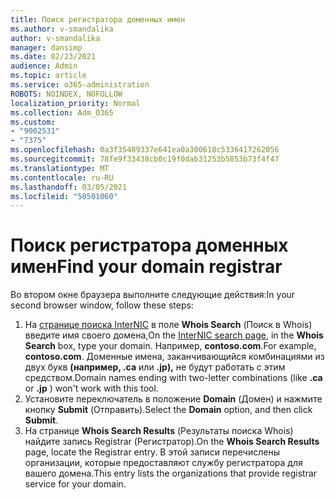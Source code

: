 ```yaml
---
title: Поиск регистратора доменных имен
ms.author: v-smandalika
author: v-smandalika
manager: dansimp
ms.date: 02/23/2021
audience: Admin
ms.topic: article
ms.service: o365-administration
ROBOTS: NOINDEX, NOFOLLOW
localization_priority: Normal
ms.collection: Adm_O365
ms.custom:
- "9002531"
- "7375"
ms.openlocfilehash: 0a3f35489337e641ea0a300618c5336417262056
ms.sourcegitcommit: 78fe9f33438cb0c19f0dab31253b5853b73f4f47
ms.translationtype: MT
ms.contentlocale: ru-RU
ms.lasthandoff: 03/05/2021
ms.locfileid: "50501060"
---
```

# <a name="find-your-domain-registrar"></a><span data-ttu-id="e2c85-102">Поиск регистратора доменных имен</span><span class="sxs-lookup"><span data-stu-id="e2c85-102">Find your domain registrar</span></span>

<span data-ttu-id="e2c85-103">Во втором окне браузера выполните следующие действия:</span><span class="sxs-lookup"><span data-stu-id="e2c85-103">In your second browser window, follow these steps:</span></span>

1. <span data-ttu-id="e2c85-104">На [странице поиска InterNIC](https://lookup.icann.org/) в поле **Whois Search** (Поиск в Whois) введите имя своего домена,</span><span class="sxs-lookup"><span data-stu-id="e2c85-104">On the [InterNIC search page](https://lookup.icann.org/), in the **Whois Search** box, type your domain.</span></span> <span data-ttu-id="e2c85-105">Например, **contoso.com**.</span><span class="sxs-lookup"><span data-stu-id="e2c85-105">For example, **contoso.com**.</span></span> <span data-ttu-id="e2c85-106">Доменные имена, заканчивающийся комбинациями из двух букв **(например, .ca** или **.jp),** не будут работать с этим средством.</span><span class="sxs-lookup"><span data-stu-id="e2c85-106">Domain names ending with two-letter combinations (like **.ca** or **.jp** ) won't work with this tool.</span></span>
2. <span data-ttu-id="e2c85-107">Установите переключатель в положение **Domain** (Домен) и нажмите кнопку **Submit** (Отправить).</span><span class="sxs-lookup"><span data-stu-id="e2c85-107">Select the **Domain** option, and then click **Submit**.</span></span>
3. <span data-ttu-id="e2c85-108">На странице **Whois Search Results** (Результаты поиска Whois) найдите запись Registrar (Регистратор).</span><span class="sxs-lookup"><span data-stu-id="e2c85-108">On the **Whois Search Results** page, locate the Registrar entry.</span></span> <span data-ttu-id="e2c85-109">В этой записи перечислены организации, которые предоставляют службу регистратора для вашего домена.</span><span class="sxs-lookup"><span data-stu-id="e2c85-109">This entry lists the organizations that provide registrar service for your domain.</span></span>
